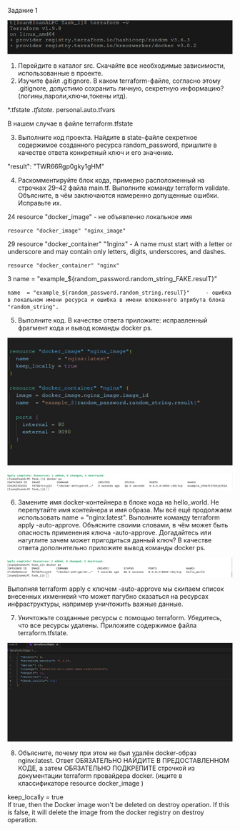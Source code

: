 Задание 1

![1](./sreens/0_1.jpg)

1. Перейдите в каталог src. Скачайте все необходимые зависимости, использованные в проекте.
2. Изучите файл .gitignore. В каком terraform-файле, согласно этому .gitignore, допустимо сохранить личную, секретную информацию?(логины,пароли,ключи,токены итд).

*.tfstate
*.tfstate.*
personal.auto.tfvars

В нашем случае в файле terraform.tfstate


3. Выполните код проекта. Найдите в state-файле секретное содержимое созданного ресурса random_password, пришлите в качестве ответа конкретный ключ и его значение.

"result": "TWR66Rgp0gky1gHM"


4. Раскомментируйте блок кода, примерно расположенный на строчках 29–42 файла main.tf. Выполните команду terraform validate. Объясните, в чём заключаются намеренно допущенные ошибки. Исправьте их.

24  resource "docker_image"                  - не объявленно локальное имя

    resource "docker_image" "nginx_image"  

29  resource "docker_container" "1nginx"     - A name must start with a letter or underscore and may contain only letters, digits, underscores, and dashes.

    resource "docker_container" "nginx"

3   name  = "example_${random_password.random_string_FAKE.resulT}"

    name  = "example_${random_password.random_string.resulT}"     - ошибка в локальном имени ресурса и ошибка в имени вложенного атрибута блока "random_string".  

5. Выполните код. В качестве ответа приложите: исправленный фрагмент кода и вывод команды docker ps.

![5.1](./sreens/5_1.jpg)


![5.2](./sreens/5_2.png)

6. Замените имя docker-контейнера в блоке кода на hello_world. Не перепутайте имя контейнера и имя образа. Мы всё ещё продолжаем использовать name = "nginx:latest". Выполните команду terraform apply -auto-approve. Объясните своими словами, в чём может быть опасность применения ключа -auto-approve. Догадайтесь или нагуглите зачем может пригодиться данный ключ? В качестве ответа дополнительно приложите вывод команды docker ps.

![6](./sreens/6.png)

Выполняя terraform apply с ключем -auto-approve мы скипаем список внесенных ихменнеий что может пагубно сказаться на ресурсах инфраструктуры, например уничтожить важные данные.

7. Уничтожьте созданные ресурсы с помощью terraform. Убедитесь, что все ресурсы удалены. Приложите содержимое файла terraform.tfstate.

![6](./sreens/7.jpg)

8. Объясните, почему при этом не был удалён docker-образ nginx:latest. Ответ ОБЯЗАТЕЛЬНО НАЙДИТЕ В ПРЕДОСТАВЛЕННОМ КОДЕ, а затем ОБЯЗАТЕЛЬНО ПОДКРЕПИТЕ строчкой из документации terraform провайдера docker. (ищите в классификаторе resource docker_image )

keep_locally = true    
If true, then the Docker image won't be deleted on destroy operation. If this is false, it will delete the image from the docker registry on destroy operation.